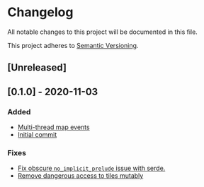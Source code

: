 # Changelog

All notable changes to this project will be documented in this file.

This project adheres to [Semantic Versioning](https://semver.org/spec/v2.0.0.html).

## [Unreleased]

## [0.1.0] - 2020-11-03

### Added

- [Multi-thread map events](https://github.com/joshuajbouw/bevy_chunk_tiles/commit/3312090ae3eba9a8e7edf87aaaf63d1cf96ecc07)
- [Initial commit](https://github.com/joshuajbouw/bevy_chunk_tiles/commit/764b79e037b292d473220f43d9c8776ce626d6cb)

### Fixes

- [Fix obscure `no_implicit_prelude` issue with serde.](https://github.com/joshuajbouw/bevy_chunk_tiles/commit/33c1317d65be3c1a0d511a2527745046cfd273fb)
- [Remove dangerous access to tiles mutably](https://github.com/joshuajbouw/bevy_chunk_tiles/commit/90cc791a4f3d8f36421a01451020fbc927e226b2)
